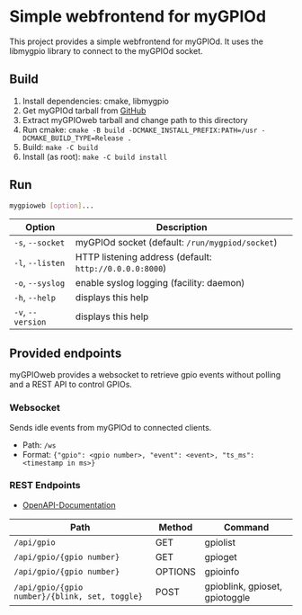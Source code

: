 # Simple webfrontend for myGPIOd

This project provides a simple webfrontend for myGPIOd. It uses the libmygpio library to connect to the myGPIOd socket.

## Build

1. Install dependencies: cmake, libmygpio
2. Get myGPIOd tarball from [GitHub](https://github.com/jcorporation/myGPIOweb/releases/latest)
3. Extract myGPIOweb tarball and change path to this directory
4. Run cmake: `cmake -B build -DCMAKE_INSTALL_PREFIX:PATH=/usr -DCMAKE_BUILD_TYPE=Release .`
5. Build: `make -C build`
6. Install (as root): `make -C build install`

## Run

```sh
mygpioweb [option]...
```

| Option | Description |
| ------ | ----------- |
| `-s`, `--socket` | myGPIOd socket (default: `/run/mygpiod/socket`) |
| `-l`, `--listen` | HTTP listening address (default: `http://0.0.0.0:8000`) |
| `-o`, `--syslog` | enable syslog logging (facility: daemon) |
| `-h`, `--help` | displays this help |
| `-v`, `--version` | displays this help |

## Provided endpoints

myGPIOweb provides a websocket to retrieve gpio events without polling and a REST API to control GPIOs.

### Websocket

Sends idle events from myGPIOd to connected clients.

- Path: `/ws`
- Format: `{"gpio": <gpio number>, "event": <event>, "ts_ms": <timestamp in ms>}`

### REST Endpoints

- [OpenAPI-Documentation](openapi.yml)

| Path | Method | Command |
| ---- | ------ | ----------- |
| `/api/gpio` | GET | gpiolist |
| `/api/gpio/{gpio number}` | GET | gpioget |
| `/api/gpio/{gpio number}` | OPTIONS | gpioinfo |
| `/api/gpio/{gpio number}/{blink, set, toggle}` | POST | gpioblink, gpioset, gpiotoggle |
